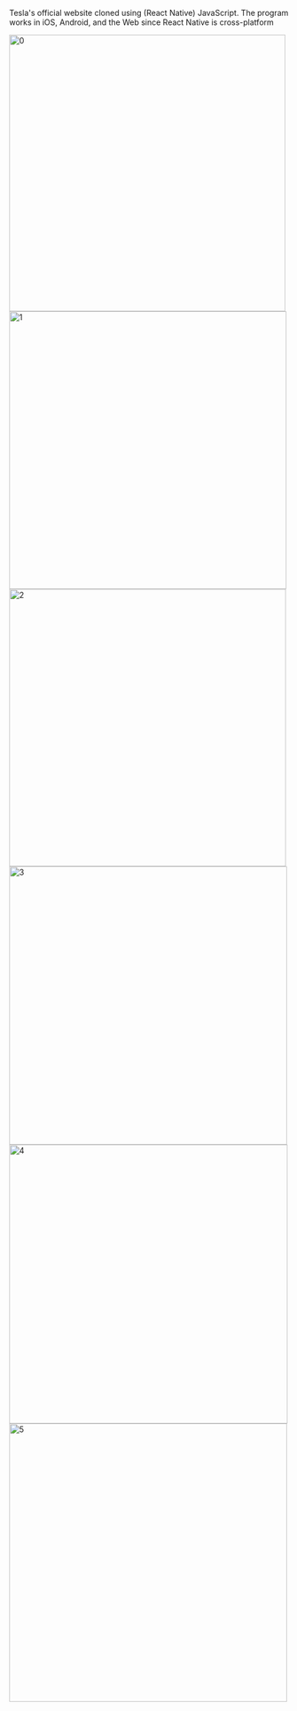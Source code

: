 Tesla's official website cloned using (React Native) JavaScript. The program works in iOS, Android, and the Web since React Native is cross-platform

<img width="498" alt="0" src="https://user-images.githubusercontent.com/112004640/230694789-d7f0f2e5-4f01-4959-94bd-f30021c46064.png">


<img width="500" alt="1" src="https://user-images.githubusercontent.com/112004640/230694798-127da65c-b82f-4a22-84ca-5cb8b6d66cc7.png">


<img width="499" alt="2" src="https://user-images.githubusercontent.com/112004640/230694806-17174a3c-c467-4678-89c4-743894ce1fc4.png">


<img width="501" alt="3" src="https://user-images.githubusercontent.com/112004640/230694815-44142cd3-2278-490c-8a62-5fccdf618193.png">


<img width="502" alt="4" src="https://user-images.githubusercontent.com/112004640/230694819-b5d8b308-ef46-498a-ba84-11df7997343e.png">


<img width="501" alt="5" src="https://user-images.githubusercontent.com/112004640/230694824-f390ef37-acf4-4a30-b6b0-f6fc6bbfd787.png">
